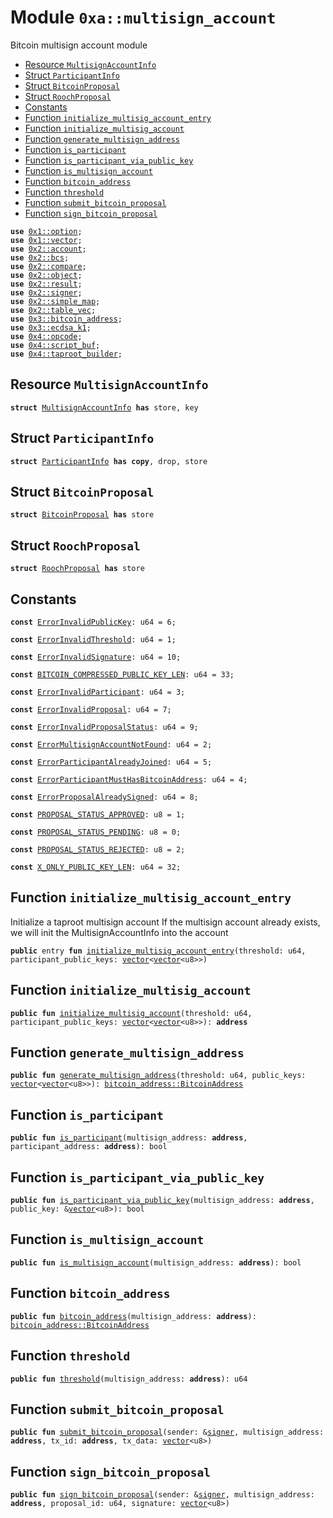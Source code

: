 
<a name="0xa_multisign_account"></a>

# Module `0xa::multisign_account`

Bitcoin multisign account module


-  [Resource `MultisignAccountInfo`](#0xa_multisign_account_MultisignAccountInfo)
-  [Struct `ParticipantInfo`](#0xa_multisign_account_ParticipantInfo)
-  [Struct `BitcoinProposal`](#0xa_multisign_account_BitcoinProposal)
-  [Struct `RoochProposal`](#0xa_multisign_account_RoochProposal)
-  [Constants](#@Constants_0)
-  [Function `initialize_multisig_account_entry`](#0xa_multisign_account_initialize_multisig_account_entry)
-  [Function `initialize_multisig_account`](#0xa_multisign_account_initialize_multisig_account)
-  [Function `generate_multisign_address`](#0xa_multisign_account_generate_multisign_address)
-  [Function `is_participant`](#0xa_multisign_account_is_participant)
-  [Function `is_participant_via_public_key`](#0xa_multisign_account_is_participant_via_public_key)
-  [Function `is_multisign_account`](#0xa_multisign_account_is_multisign_account)
-  [Function `bitcoin_address`](#0xa_multisign_account_bitcoin_address)
-  [Function `threshold`](#0xa_multisign_account_threshold)
-  [Function `submit_bitcoin_proposal`](#0xa_multisign_account_submit_bitcoin_proposal)
-  [Function `sign_bitcoin_proposal`](#0xa_multisign_account_sign_bitcoin_proposal)


<pre><code><b>use</b> <a href="">0x1::option</a>;
<b>use</b> <a href="">0x1::vector</a>;
<b>use</b> <a href="">0x2::account</a>;
<b>use</b> <a href="">0x2::bcs</a>;
<b>use</b> <a href="">0x2::compare</a>;
<b>use</b> <a href="">0x2::object</a>;
<b>use</b> <a href="">0x2::result</a>;
<b>use</b> <a href="">0x2::signer</a>;
<b>use</b> <a href="">0x2::simple_map</a>;
<b>use</b> <a href="">0x2::table_vec</a>;
<b>use</b> <a href="">0x3::bitcoin_address</a>;
<b>use</b> <a href="">0x3::ecdsa_k1</a>;
<b>use</b> <a href="">0x4::opcode</a>;
<b>use</b> <a href="">0x4::script_buf</a>;
<b>use</b> <a href="">0x4::taproot_builder</a>;
</code></pre>



<a name="0xa_multisign_account_MultisignAccountInfo"></a>

## Resource `MultisignAccountInfo`



<pre><code><b>struct</b> <a href="multisign_account.md#0xa_multisign_account_MultisignAccountInfo">MultisignAccountInfo</a> <b>has</b> store, key
</code></pre>



<a name="0xa_multisign_account_ParticipantInfo"></a>

## Struct `ParticipantInfo`



<pre><code><b>struct</b> <a href="multisign_account.md#0xa_multisign_account_ParticipantInfo">ParticipantInfo</a> <b>has</b> <b>copy</b>, drop, store
</code></pre>



<a name="0xa_multisign_account_BitcoinProposal"></a>

## Struct `BitcoinProposal`



<pre><code><b>struct</b> <a href="multisign_account.md#0xa_multisign_account_BitcoinProposal">BitcoinProposal</a> <b>has</b> store
</code></pre>



<a name="0xa_multisign_account_RoochProposal"></a>

## Struct `RoochProposal`



<pre><code><b>struct</b> <a href="multisign_account.md#0xa_multisign_account_RoochProposal">RoochProposal</a> <b>has</b> store
</code></pre>



<a name="@Constants_0"></a>

## Constants


<a name="0xa_multisign_account_ErrorInvalidPublicKey"></a>



<pre><code><b>const</b> <a href="multisign_account.md#0xa_multisign_account_ErrorInvalidPublicKey">ErrorInvalidPublicKey</a>: u64 = 6;
</code></pre>



<a name="0xa_multisign_account_ErrorInvalidThreshold"></a>



<pre><code><b>const</b> <a href="multisign_account.md#0xa_multisign_account_ErrorInvalidThreshold">ErrorInvalidThreshold</a>: u64 = 1;
</code></pre>



<a name="0xa_multisign_account_ErrorInvalidSignature"></a>



<pre><code><b>const</b> <a href="multisign_account.md#0xa_multisign_account_ErrorInvalidSignature">ErrorInvalidSignature</a>: u64 = 10;
</code></pre>



<a name="0xa_multisign_account_BITCOIN_COMPRESSED_PUBLIC_KEY_LEN"></a>



<pre><code><b>const</b> <a href="multisign_account.md#0xa_multisign_account_BITCOIN_COMPRESSED_PUBLIC_KEY_LEN">BITCOIN_COMPRESSED_PUBLIC_KEY_LEN</a>: u64 = 33;
</code></pre>



<a name="0xa_multisign_account_ErrorInvalidParticipant"></a>



<pre><code><b>const</b> <a href="multisign_account.md#0xa_multisign_account_ErrorInvalidParticipant">ErrorInvalidParticipant</a>: u64 = 3;
</code></pre>



<a name="0xa_multisign_account_ErrorInvalidProposal"></a>



<pre><code><b>const</b> <a href="multisign_account.md#0xa_multisign_account_ErrorInvalidProposal">ErrorInvalidProposal</a>: u64 = 7;
</code></pre>



<a name="0xa_multisign_account_ErrorInvalidProposalStatus"></a>



<pre><code><b>const</b> <a href="multisign_account.md#0xa_multisign_account_ErrorInvalidProposalStatus">ErrorInvalidProposalStatus</a>: u64 = 9;
</code></pre>



<a name="0xa_multisign_account_ErrorMultisignAccountNotFound"></a>



<pre><code><b>const</b> <a href="multisign_account.md#0xa_multisign_account_ErrorMultisignAccountNotFound">ErrorMultisignAccountNotFound</a>: u64 = 2;
</code></pre>



<a name="0xa_multisign_account_ErrorParticipantAlreadyJoined"></a>



<pre><code><b>const</b> <a href="multisign_account.md#0xa_multisign_account_ErrorParticipantAlreadyJoined">ErrorParticipantAlreadyJoined</a>: u64 = 5;
</code></pre>



<a name="0xa_multisign_account_ErrorParticipantMustHasBitcoinAddress"></a>



<pre><code><b>const</b> <a href="multisign_account.md#0xa_multisign_account_ErrorParticipantMustHasBitcoinAddress">ErrorParticipantMustHasBitcoinAddress</a>: u64 = 4;
</code></pre>



<a name="0xa_multisign_account_ErrorProposalAlreadySigned"></a>



<pre><code><b>const</b> <a href="multisign_account.md#0xa_multisign_account_ErrorProposalAlreadySigned">ErrorProposalAlreadySigned</a>: u64 = 8;
</code></pre>



<a name="0xa_multisign_account_PROPOSAL_STATUS_APPROVED"></a>



<pre><code><b>const</b> <a href="multisign_account.md#0xa_multisign_account_PROPOSAL_STATUS_APPROVED">PROPOSAL_STATUS_APPROVED</a>: u8 = 1;
</code></pre>



<a name="0xa_multisign_account_PROPOSAL_STATUS_PENDING"></a>



<pre><code><b>const</b> <a href="multisign_account.md#0xa_multisign_account_PROPOSAL_STATUS_PENDING">PROPOSAL_STATUS_PENDING</a>: u8 = 0;
</code></pre>



<a name="0xa_multisign_account_PROPOSAL_STATUS_REJECTED"></a>



<pre><code><b>const</b> <a href="multisign_account.md#0xa_multisign_account_PROPOSAL_STATUS_REJECTED">PROPOSAL_STATUS_REJECTED</a>: u8 = 2;
</code></pre>



<a name="0xa_multisign_account_X_ONLY_PUBLIC_KEY_LEN"></a>



<pre><code><b>const</b> <a href="multisign_account.md#0xa_multisign_account_X_ONLY_PUBLIC_KEY_LEN">X_ONLY_PUBLIC_KEY_LEN</a>: u64 = 32;
</code></pre>



<a name="0xa_multisign_account_initialize_multisig_account_entry"></a>

## Function `initialize_multisig_account_entry`

Initialize a taproot multisign account
If the multisign account already exists, we will init the MultisignAccountInfo into the account


<pre><code><b>public</b> entry <b>fun</b> <a href="multisign_account.md#0xa_multisign_account_initialize_multisig_account_entry">initialize_multisig_account_entry</a>(threshold: u64, participant_public_keys: <a href="">vector</a>&lt;<a href="">vector</a>&lt;u8&gt;&gt;)
</code></pre>



<a name="0xa_multisign_account_initialize_multisig_account"></a>

## Function `initialize_multisig_account`



<pre><code><b>public</b> <b>fun</b> <a href="multisign_account.md#0xa_multisign_account_initialize_multisig_account">initialize_multisig_account</a>(threshold: u64, participant_public_keys: <a href="">vector</a>&lt;<a href="">vector</a>&lt;u8&gt;&gt;): <b>address</b>
</code></pre>



<a name="0xa_multisign_account_generate_multisign_address"></a>

## Function `generate_multisign_address`



<pre><code><b>public</b> <b>fun</b> <a href="multisign_account.md#0xa_multisign_account_generate_multisign_address">generate_multisign_address</a>(threshold: u64, public_keys: <a href="">vector</a>&lt;<a href="">vector</a>&lt;u8&gt;&gt;): <a href="_BitcoinAddress">bitcoin_address::BitcoinAddress</a>
</code></pre>



<a name="0xa_multisign_account_is_participant"></a>

## Function `is_participant`



<pre><code><b>public</b> <b>fun</b> <a href="multisign_account.md#0xa_multisign_account_is_participant">is_participant</a>(multisign_address: <b>address</b>, participant_address: <b>address</b>): bool
</code></pre>



<a name="0xa_multisign_account_is_participant_via_public_key"></a>

## Function `is_participant_via_public_key`



<pre><code><b>public</b> <b>fun</b> <a href="multisign_account.md#0xa_multisign_account_is_participant_via_public_key">is_participant_via_public_key</a>(multisign_address: <b>address</b>, public_key: &<a href="">vector</a>&lt;u8&gt;): bool
</code></pre>



<a name="0xa_multisign_account_is_multisign_account"></a>

## Function `is_multisign_account`



<pre><code><b>public</b> <b>fun</b> <a href="multisign_account.md#0xa_multisign_account_is_multisign_account">is_multisign_account</a>(multisign_address: <b>address</b>): bool
</code></pre>



<a name="0xa_multisign_account_bitcoin_address"></a>

## Function `bitcoin_address`



<pre><code><b>public</b> <b>fun</b> <a href="">bitcoin_address</a>(multisign_address: <b>address</b>): <a href="_BitcoinAddress">bitcoin_address::BitcoinAddress</a>
</code></pre>



<a name="0xa_multisign_account_threshold"></a>

## Function `threshold`



<pre><code><b>public</b> <b>fun</b> <a href="multisign_account.md#0xa_multisign_account_threshold">threshold</a>(multisign_address: <b>address</b>): u64
</code></pre>



<a name="0xa_multisign_account_submit_bitcoin_proposal"></a>

## Function `submit_bitcoin_proposal`



<pre><code><b>public</b> <b>fun</b> <a href="multisign_account.md#0xa_multisign_account_submit_bitcoin_proposal">submit_bitcoin_proposal</a>(sender: &<a href="">signer</a>, multisign_address: <b>address</b>, tx_id: <b>address</b>, tx_data: <a href="">vector</a>&lt;u8&gt;)
</code></pre>



<a name="0xa_multisign_account_sign_bitcoin_proposal"></a>

## Function `sign_bitcoin_proposal`



<pre><code><b>public</b> <b>fun</b> <a href="multisign_account.md#0xa_multisign_account_sign_bitcoin_proposal">sign_bitcoin_proposal</a>(sender: &<a href="">signer</a>, multisign_address: <b>address</b>, proposal_id: u64, signature: <a href="">vector</a>&lt;u8&gt;)
</code></pre>
